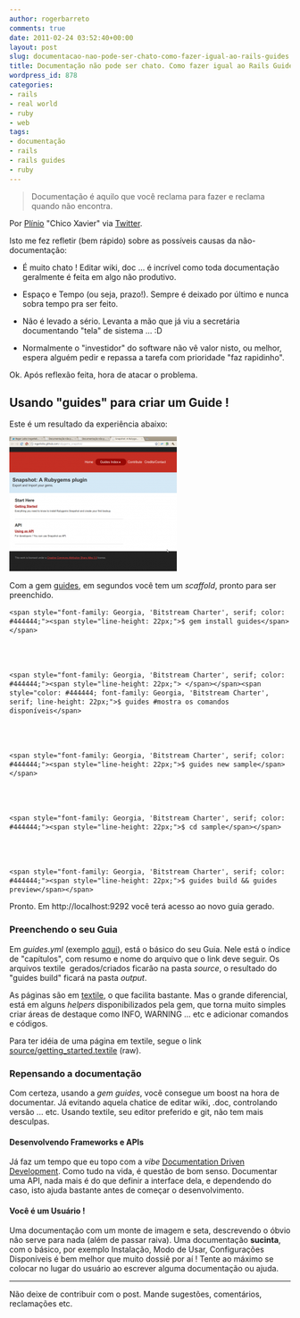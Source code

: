 ```yaml
---
author: rogerbarreto
comments: true
date: 2011-02-24 03:52:40+00:00
layout: post
slug: documentacao-nao-pode-ser-chato-como-fazer-igual-ao-rails-guides
title: Documentação não pode ser chato. Como fazer igual ao Rails Guides !
wordpress_id: 878
categories:
- rails
- real world
- ruby
- web
tags:
- documentação
- rails
- rails guides
- ruby
---
```


> Documentação é aquilo que você reclama para fazer e reclama quando não encontra.


Por [Plínio](http://1up4dev.org/author/pbalduino/) "Chico Xavier" via [Twitter](http://twitter.com/#!/p_balduino/status/35689585455407105).

Isto me fez refletir (bem rápido) sobre as possíveis causas da não-documentação:



	
  * É muito chato ! Editar wiki, doc ... é incrível como toda documentação geralmente é feita em algo não produtivo.

	
  * Espaço e Tempo (ou seja, prazo!). Sempre é deixado por último e nunca sobra tempo pra ser feito.

	
  * Não é levado a sério. Levanta a mão que já viu a secretária documentando "tela" de sistema ... :D

	
  * Normalmente o "investidor" do software não vê valor nisto, ou melhor, espera alguém pedir e repassa a tarefa com prioridade "faz rapidinho".


Ok. Após reflexão feita, hora de atacar o problema.


## Usando "guides" para criar um Guide !


Este é um resultado da experiência abaixo:


[![Snapshot Guide (inspirado no Rails Guides)](/images/uploads/2011/02/snapshot_guide-300x241.png)](http://rogerleite.github.com/rubygems_snapshot/)


Com a gem [guides](https://github.com/wycats/guides), em segundos você tem um _scaffold_, pronto para ser preenchido.

    
    <span style="font-family: Georgia, 'Bitstream Charter', serif; color: #444444;"><span style="line-height: 22px;">$ gem install guides</span></span>



    
    <span style="font-family: Georgia, 'Bitstream Charter', serif; color: #444444;"><span style="line-height: 22px;"> </span></span><span style="color: #444444; font-family: Georgia, 'Bitstream Charter', serif; line-height: 22px;">$ guides #mostra os comandos disponíveis</span>



    
    <span style="font-family: Georgia, 'Bitstream Charter', serif; color: #444444;"><span style="line-height: 22px;">$ guides new sample</span></span>



    
    <span style="font-family: Georgia, 'Bitstream Charter', serif; color: #444444;"><span style="line-height: 22px;">$ cd sample</span></span>



    
    <span style="font-family: Georgia, 'Bitstream Charter', serif; color: #444444;"><span style="line-height: 22px;">$ guides build && guides preview</span></span>


Pronto. Em http://localhost:9292 você terá acesso ao novo guia gerado.


### Preenchendo o seu Guia


Em _guides.yml_ (exemplo [aqui](https://github.com/rogerleite/rubygems_snapshot/blob/master/guides/guides.yml)), está o básico do seu Guia. Nele está o índice de "capítulos", com resumo e nome do arquivo que o link deve seguir. Os arquivos textile  gerados/criados ficarão na pasta _source_, o resultado do "guides build" ficará na pasta _output_.

As páginas são em [textile](http://www.textism.com/tools/textile/), o que facilita bastante. Mas o grande diferencial, está em alguns _helpers_ disponibilizados pela gem, que torna muito simples criar áreas de destaque como INFO, WARNING ... etc e adicionar comandos e códigos.

Para ter idéia de uma página em textile, segue o link [source/getting_started.textile](https://github.com/rogerleite/rubygems_snapshot/raw/master/guides/source/getting_started.textile) (raw).


### Repensando a documentação


Com certeza, usando a _gem guides_, vocẽ consegue um boost na hora de documentar. Já evitando aquela chatice de editar wiki, .doc, controlando versão ... etc. Usando textile, seu editor preferido e git, não tem mais desculpas.


#### Desenvolvendo Frameworks e APIs


Já faz um tempo que eu topo com a _vibe_ [Documentation Driven Development](http://www.google.com.br/search?sourceid=chrome&ie=UTF-8&q=Documentation+Driven+Development). Como tudo na vida, é questão de bom senso. Documentar uma API, nada mais é do que definir a interface dela, e dependendo do caso, isto ajuda bastante antes de começar o desenvolvimento.


#### Você é um Usuário !


Uma documentação com um monte de imagem e seta, descrevendo o óbvio não serve para nada (além de passar raiva). Uma documentação **sucinta**, com o básico, por exemplo Instalação, Modo de Usar, Configurações Disponíveis é bem melhor que muito dossiê por aí ! Tente ao máximo se colocar no lugar do usuário ao escrever alguma documentação ou ajuda.

---

Não deixe de contribuir com o post. Mande sugestões, comentários, reclamações etc.


